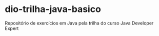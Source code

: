 # dio-trilha-java-basico
Repositório de exercícios em Java pela trilha do curso Java Developer Expert
